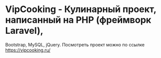 # VipCooking - Кулинарный проект, написанный на PHP (фреймворк Laravel), 
Bootstrap, MySQL, jQuery. Посмотреть проект можно по ссылке https://vipcooking.ru/ 

